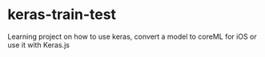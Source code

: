 # keras-train-test
Learning project on how to use keras, convert a model to coreML for iOS or use it with Keras.js